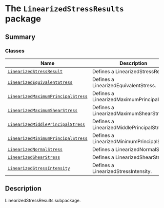 # The `LinearizedStressResults` package

<a id="summary"></a>

## Summary

### Classes

| Name | Description |
|------------------------------------------------------------------------------------------------------------|---------------------------------------------|
| [`LinearizedStressResult`](LinearizedStressResult.md#LinearizedStressResult)                               | Defines a LinearizedStressResult.           |
| [`LinearizedEquivalentStress`](LinearizedEquivalentStress.md#LinearizedEquivalentStress)                   | Defines a LinearizedEquivalentStress.       |
| [`LinearizedMaximumPrincipalStress`](LinearizedMaximumPrincipalStress.md#LinearizedMaximumPrincipalStress) | Defines a LinearizedMaximumPrincipalStress. |
| [`LinearizedMaximumShearStress`](LinearizedMaximumShearStress.md#LinearizedMaximumShearStress)             | Defines a LinearizedMaximumShearStress.     |
| [`LinearizedMiddlePrincipalStress`](LinearizedMiddlePrincipalStress.md#LinearizedMiddlePrincipalStress)    | Defines a LinearizedMiddlePrincipalStress.  |
| [`LinearizedMinimumPrincipalStress`](LinearizedMinimumPrincipalStress.md#LinearizedMinimumPrincipalStress) | Defines a LinearizedMinimumPrincipalStress. |
| [`LinearizedNormalStress`](LinearizedNormalStress.md#LinearizedNormalStress)                               | Defines a LinearizedNormalStress.           |
| [`LinearizedShearStress`](LinearizedShearStress.md#LinearizedShearStress)                                  | Defines a LinearizedShearStress.            |
| [`LinearizedStressIntensity`](LinearizedStressIntensity.md#LinearizedStressIntensity)                      | Defines a LinearizedStressIntensity.        |

<a id="description"></a>

## Description

LinearizedStressResults subpackage.

<!-- !! processed by numpydoc !! -->
